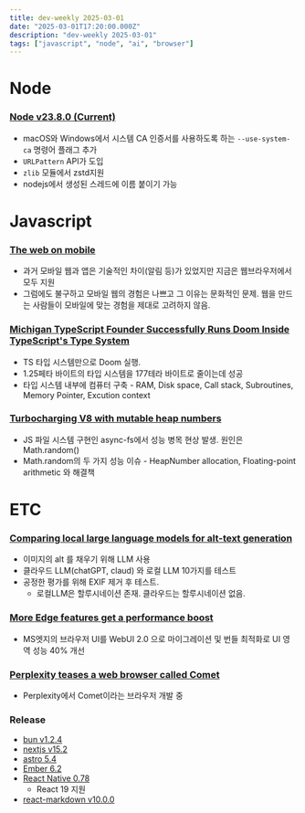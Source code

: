 ```yaml
---
title: dev-weekly 2025-03-01
date: "2025-03-01T17:20:00.000Z"
description: "dev-weekly 2025-03-01"
tags: ["javascript", "node", "ai", "browser"]
---
```


# Node

### [Node v23.8.0 (Current)](http://nodejs.org/en/blog/release/v23.8.0)

- macOS와 Windows에서 시스템 CA 인증서를 사용하도록 하는 `--use-system-ca` 명령어 플래그 추가
- `URLPattern` API가 도입
- `zlib` 모듈에서 zstd지원
- nodejs에서 생성된 스레드에 이름 붙이기 가능

# Javascript

### [The web on mobile](https://adactio.com/journal/21728)

- 과거 모바일 웹과 앱은 기술적인 차이(알림 등)가 있었지만 지금은 웹브라우저에서 모두 지원
- 그럼에도 불구하고 모바일 웹의 경험은 나쁘고 그 이유는 문화적인 문제. 웹을 만드는 사람들이 모바일에 맞는 경험을 제대로 고려하지 않음.

### [Michigan TypeScript Founder Successfully Runs Doom Inside TypeScript's Type System](https://socket.dev/blog/typescript-types-running-doom)

- TS 타입 시스템만으로 Doom 실행.
- 1.25페타 바이트의 타입 시스템을 177테라 바이트로 줄이는데 성공
- 타입 시스템 내부에 컴퓨터 구축 - RAM, Disk space, Call stack, Subroutines, Memory Pointer, Excution context

### [Turbocharging V8 with mutable heap numbers](https://v8.dev/blog/mutable-heap-number)

- JS 파일 시스템 구현인 async-fs에서 성능 병목 현상 발생. 원인은 Math.random()
- Math.random의 두 가지 성능 이슈 - HeapNumber allocation, Floating-point arithmetic 와 해결책

# ETC

### [Comparing local large language models for alt-text generation](https://dri.es/comparing-local-llms-for-alt-text-generation)

- 이미지의 alt 를 채우기 위해 LLM 사용
- 클라우드 LLM(chatGPT, claud) 와 로컬 LLM 10가지를 테스트
- 공정한 평가를 위해 EXIF 제거 후 테스트.
    - 로컬LLM은 할루시네이션 존재. 클라우드는 할루시네이션 없음.

### [More Edge features get a performance boost](https://blogs.windows.com/msedgedev/2025/02/18/more-edge-features-get-a-performance-boost/)

- MS엣지의 브라우저 UI를 WebUI 2.0 으로 마이그레이션 및 번들 최적화로 UI 영역 성능 40% 개선

### [Perplexity teases a web browser called Comet](https://techcrunch.com/2025/02/24/perplexity-teases-a-web-browser-called-comet/)

- Perplexity에서 Comet이라는 브라우저 개발 중

### Release

- [bun v1.2.4](https://bun.sh/blog/bun-v1.2.4)
- [nextjs v15.2](https://nextjs.org/blog/next-15-2)
- [astro 5.4](https://astro.build/blog/astro-540/)
- [Ember 6.2](https://blog.emberjs.com/ember-released-6-2/)
- [React Native 0.78](https://reactnative.dev/blog/2025/02/19/react-native-0.78)
    - React 19 지원
- [react-markdown v10.0.0](https://github.com/remarkjs/react-markdown/releases/tag/10.0.0)